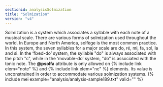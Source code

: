 ```yaml
---
sectionid: analysisSolmization
title: "Solmization"
version: "v4"
---
```


Solmization is a system which associates a syllable with each note of a musical scale. There are various forms of solmization used throughout the world. In Europe and North America, solfège is the most common practice. In this system, the seven syllables for a major scale are do, ré, mi, fa, sol, la and si. In the ‘fixed-do’ system, the syllable "do" is always associated with the pitch "c", while in the ‘movable-do’ system, "do" is associated with the tonic note. The **@psolfa** attribute is only allowed on {% include link elem="note" %} and {% include link elem="nc" %} elements. Its value is unconstrained in order to accommodate various solmization systems.
{% include mei example="analysis/analysis-sample189.txt" valid="" %}
